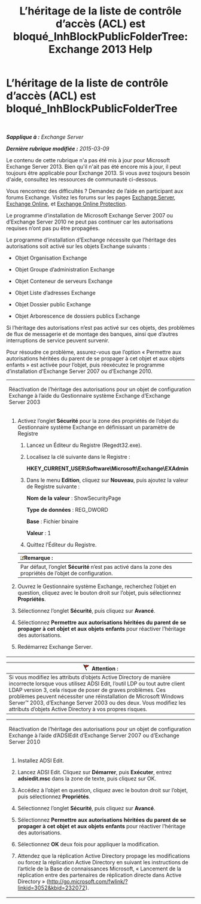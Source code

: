 ﻿---
title: 'L’héritage de la liste de contrôle d’accès (ACL) est bloqué_InhBlockPublicFolderTree: Exchange 2013 Help'
TOCTitle: L’héritage de la liste de contrôle d’accès (ACL) est bloqué_InhBlockPublicFolderTree
ms:assetid: e3b89c8a-d6f8-4864-8bf0-35a78ce87cc4
ms:mtpsurl: https://technet.microsoft.com/fr-fr/library/ms.exch.setupreadiness.inhblockpublicfoldertree(v=EXCHG.150)
ms:contentKeyID: 50479410
ms.date: 05/23/2018
mtps_version: v=EXCHG.150
ms.translationtype: MT
---

# L’héritage de la liste de contrôle d’accès (ACL) est bloqué\_InhBlockPublicFolderTree

 

_**Sapplique à :** Exchange Server_

_**Dernière rubrique modifiée :** 2015-03-09_

Le contenu de cette rubrique n'a pas été mis à jour pour Microsoft Exchange Server 2013. Bien qu'il n'ait pas été encore mis à jour, il peut toujours être applicable pour Exchange 2013. Si vous avez toujours besoin d'aide, consultez les ressources de communauté ci-dessous.

Vous rencontrez des difficultés ? Demandez de l’aide en participant aux forums Exchange. Visitez les forums sur les pages [Exchange Server](https://go.microsoft.com/fwlink/p/?linkid=60612), [Exchange Online](https://go.microsoft.com/fwlink/p/?linkid=267542), et [Exchange Online Protection](https://go.microsoft.com/fwlink/p/?linkid=285351).

Le programme d’installation de Microsoft Exchange Server 2007 ou d’Exchange Server 2010 ne peut pas continuer car les autorisations requises n’ont pas pu être propagées.

Le programme d’installation d’Exchange nécessite que l’héritage des autorisations soit activé sur les objets Exchange suivants :

  - Objet Organisation Exchange

  - Objet Groupe d’administration Exchange

  - Objet Conteneur de serveurs Exchange

  - Objet Liste d’adresses Exchange

  - Objet Dossier public Exchange

  - Objet Arborescence de dossiers publics Exchange

Si l’héritage des autorisations n’est pas activé sur ces objets, des problèmes de flux de messagerie et de montage des banques, ainsi que d’autres interruptions de service peuvent survenir.

Pour résoudre ce problème, assurez-vous que l’option « Permettre aux autorisations héritées du parent de se propager à cet objet et aux objets enfants » est activée pour l’objet, puis réexécutez le programme d’installation d’Exchange Server 2007 ou d’Exchange 2010.


<table>
<colgroup>
<col style="width: 100%" />
</colgroup>
<tbody>
<tr class="odd">
<td><p>Réactivation de l’héritage des autorisations pour un objet de configuration Exchange à l’aide du Gestionnaire système Exchange d’Exchange Server 2003</p></td>
</tr>
<tr class="even">
<td><ol>
<li><p>Activez l’onglet <strong>Sécurité</strong> pour la zone des propriétés de l’objet du Gestionnaire système Exchange en définissant un paramètre de Registre</p>
<ol>
<li><p>Lancez un Éditeur du Registre (Regedt32.exe).</p></li>
<li><p>Localisez la clé suivante dans le Registre :</p>
<p><strong>HKEY_CURRENT_USER\Software\Microsoft\Exchange\EXAdmin</strong></p></li>
<li><p>Dans le menu <strong>Edition</strong>, cliquez sur <strong>Nouveau</strong>, puis ajoutez la valeur de Registre suivante :</p>
<p><strong>Nom de la valeur</strong> : ShowSecurityPage</p>
<p><strong>Type de données</strong> : REG_DWORD</p>
<p><strong>Base</strong> : Fichier binaire</p>
<p><strong>Valeur</strong> : 1</p></li>
<li><p>Quittez l’Éditeur du Registre.</p></li>
</ol>
<table>
<thead>
<tr class="header">
<th><img src="images/JJ159664.note(EXCHG.150).gif" title="Remarque" alt="Remarque" />Remarque :</th>
</tr>
</thead>
<tbody>
<tr class="odd">
<td>Par défaut, l’onglet <strong>Sécurité</strong> n’est pas activé dans la zone des propriétés de l’objet de configuration.</td>
</tr>
</tbody>
</table>

</li>
<li><p>Ouvrez le Gestionnaire système Exchange, recherchez l’objet en question, cliquez avec le bouton droit sur l’objet, puis sélectionnez <strong>Propriétés</strong>.</p></li>
<li><p>Sélectionnez l’onglet <strong>Sécurité</strong>, puis cliquez sur <strong>Avancé</strong>.</p></li>
<li><p>Sélectionnez <strong>Permettre aux autorisations héritées du parent de se propager à cet objet et aux objets enfants</strong> pour réactiver l’héritage des autorisations.</p></li>
<li><p>Redémarrez Exchange Server.</p></li>
</ol></td>
</tr>
</tbody>
</table>


<table>
<thead>
<tr class="header">
<th><img src="images/JJ673034.Caution(EXCHG.150).gif" title="Attention" alt="Attention" />Attention :</th>
</tr>
</thead>
<tbody>
<tr class="odd">
<td>Si vous modifiez les attributs d’objets Active Directory de manière incorrecte lorsque vous utilisez ADSI Edit, l’outil LDP ou tout autre client LDAP version 3, cela risque de poser de graves problèmes. Ces problèmes peuvent nécessiter une réinstallation de Microsoft Windows Server™ 2003, d’Exchange Server 2003 ou des deux. Vous modifiez les attributs d’objets Active Directory à vos propres risques.</td>
</tr>
</tbody>
</table>



<table>
<colgroup>
<col style="width: 100%" />
</colgroup>
<tbody>
<tr class="odd">
<td><p>Réactivation de l’héritage des autorisations pour un objet de configuration Exchange à l’aide d’ADSIEdit d’Exchange Server 2007 ou d’Exchange Server 2010</p></td>
</tr>
<tr class="even">
<td><ol>
<li><p>Installez ADSI Edit.</p></li>
<li><p>Lancez ADSI Edit. Cliquez sur <strong>Démarrer</strong>, puis <strong>Exécuter</strong>, entrez <strong>adsiedit.msc</strong> dans la zone de texte, puis cliquez sur OK.</p></li>
<li><p>Accédez à l’objet en question, cliquez avec le bouton droit sur l’objet, puis sélectionnez <strong>Propriétés</strong>.</p></li>
<li><p>Sélectionnez l’onglet <strong>Sécurité</strong>, puis cliquez sur <strong>Avancé</strong>.</p></li>
<li><p>Sélectionnez <strong>Permettre aux autorisations héritées du parent de se propager à cet objet et aux objets enfants</strong> pour réactiver l’héritage des autorisations.</p></li>
<li><p>Sélectionnez <strong>OK</strong> deux fois pour appliquer la modification.</p></li>
<li><p>Attendez que la réplication Active Directory propage les modifications ou forcez la réplication Active Directory en suivant les instructions de l’article de la Base de connaissances Microsoft, « Lancement de la réplication entre des partenaires de réplication directe dans Active Directory » (<a href="http://go.microsoft.com/fwlink/?linkid=3052%26kbid=232072" class="uri">http://go.microsoft.com/fwlink/?linkid=3052&amp;kbid=232072</a>).</p></li>
</ol></td>
</tr>
</tbody>
</table>

